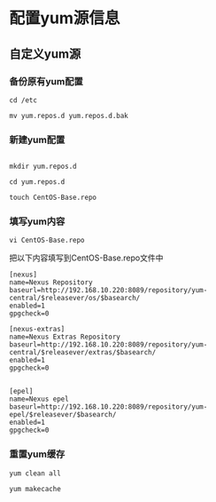 # 配置yum源信息

## 自定义yum源

### 备份原有yum配置

```shell
cd /etc 

mv yum.repos.d yum.repos.d.bak
```

### 新建yum配置

```shell

mkdir yum.repos.d

cd yum.repos.d

touch CentOS-Base.repo

```

### 填写yum内容

```shell
vi CentOS-Base.repo
```

把以下内容填写到CentOS-Base.repo文件中


```
[nexus]
name=Nexus Repository
baseurl=http://192.168.10.220:8089/repository/yum-central/$releasever/os/$basearch/
enabled=1
gpgcheck=0

[nexus-extras]
name=Nexus Extras Repository
baseurl=http://192.168.10.220:8089/repository/yum-central/$releasever/extras/$basearch/
enabled=1
gpgcheck=0


[epel]
name=Nexus epel
baseurl=http://192.168.10.220:8089/repository/yum-epel/$releasever/$basearch/
enabled=1
gpgcheck=0

```

### 重置yum缓存

```shell
yum clean all

yum makecache
```